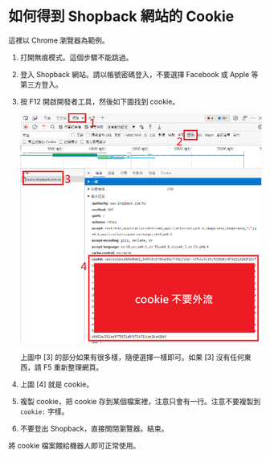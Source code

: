 # 如何得到 Shopback 網站的 Cookie

這裡以 Chrome 瀏覽器為範例。

1. 打開無痕模式。這個步驟不能跳過。
2. 登入 Shopback 網站。請以帳號密碼登入，不要選擇 Facebook 或 Apple 等第三方登入。
3. 按 F12 開啟開發者工具，然後如下圖找到 cookie。

   ![F12](/res/cookie.png)

   上圖中 \[3\] 的部分如果有很多樣，隨便選擇一樣即可。如果 \[3\] 沒有任何東西，請 F5 重新整理網頁。
4. 上圖 \[4\] 就是 cookie。
5. 複製 cookie，把 cookie 存到某個檔案裡，注意只會有一行。注意不要複製到 `cookie:` 字樣。
6. 不要登出 Shopback，直接關閉瀏覽器。結束。

將 cookie 檔案餵給機器人即可正常使用。
